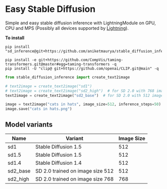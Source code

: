 # Easy Stable Diffusion

Simple and easy stable diffusion inference with LightningModule on GPU, CPU and MPS (Possibly all devices supported by [Lightning](https://lightning.ai)).

**To install**

```
pip install "sd_inference@git+https://github.com/aniketmaurya/stable_diffusion_inference@main"

pip install -e git+https://github.com/CompVis/taming-transformers.git@master#egg=taming-transformers -q
pip install -U "clip@ git+https://github.com/openai/CLIP.git@main" -q
```

```python
from stable_diffusion_inference import create_text2image

# text2image = create_text2image("sd1")
# text2image = create_text2image("sd2_high")  # for SD 2.0 with 768 image size
text2image = create_text2image("sd2_base")  # for SD 2.0 with 512 image size

image = text2image("cats in hats", image_size=512, inference_steps=50)
image.save("cats in hats.png")
```

## Model variants

| Name     | Variant                          | Image Size |
|----------|----------------------------------|------------|
| sd1      | Stable Diffusion 1.5             | 512        |
| sd1.5    | Stable Diffusion 1.5             | 512        |
| sd1.4    | Stable Diffusion 1.4             | 512        |
| sd2_base | SD 2.0 trained on image size 512 | 512        |
| sd2_high | SD 2.0 trained on image size 768 | 768        |


